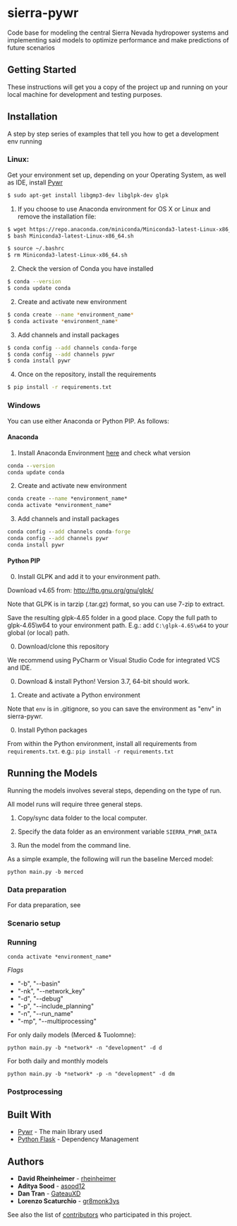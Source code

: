 # sierra-pywr

Code base for modeling the central Sierra Nevada hydropower systems and implementing said models to optimize performance and 
make predictions of future scenarios

## Getting Started

These instructions will get you a copy of the project up and running on your local machine for development and testing purposes.

## Installation

A step by step series of examples that tell you how to get a development env running

### Linux:

Get your environment set up, depending on your Operating System, as well as IDE, install 
[Pywr](https://pywr.github.io/pywr-docs/master/index.html)

```sh
$ sudo apt-get install libgmp3-dev libglpk-dev glpk
```

1. If you choose to use Anaconda environment for OS X or Linux and remove the installation file:

```sh
$ wget https://repo.anaconda.com/miniconda/Miniconda3-latest-Linux-x86_64.sh
$ bash Miniconda3-latest-Linux-x86_64.sh

$ source ~/.bashrc
$ rm Miniconda3-latest-Linux-x86_64.sh
```
2. Check the version of Conda you have installed
```sh
$ conda --version
$ conda update conda
```

2. Create and activate new environment

```sh
$ conda create --name *environment_name*
$ conda activate *environment_name*
```

3. Add channels and install packages

```sh
$ conda config --add channels conda-forge
$ conda config --add channels pywr
$ conda install pywr
```
4. Once on the repository, install the requirements
```sh
$ pip install -r requirements.txt
```

### Windows

You can use either Anaconda or Python PIP. As follows:

#### Anaconda 

1. Install Anaconda Environment [here](https://www.anaconda.com/distribution/#download-section) and check what version

```cmd
conda --version
conda update conda
```

2. Create and activate new environment

```cmd
conda create --name *environment_name*
conda activate *environment_name*
```

3. Add channels and install packages

```cmd
conda config --add channels conda-forge
conda config --add channels pywr
conda install pywr
```

#### Python PIP

0. Install GLPK and add it to your environment path. 

Download v4.65 from: http://ftp.gnu.org/gnu/glpk/

Note that GLPK is in tarzip (.tar.gz) format, so you can use 7-zip to extract.

Save the resulting glpk-4.65 folder in a good place. Copy the full path to glpk-4.65\w64 to your environment path.
E.g.: add `C:\glpk-4.65\w64` to your global (or local) path.

0. Download/clone this repository

We recommend using PyCharm or Visual Studio Code for integrated VCS and IDE.

0. Download & install Python!
Version 3.7, 64-bit should work.

0. Create and activate a Python environment

Note that `env` is in .gitignore, so you can save the environment as "env" in sierra-pywr.

0. Install Python packages

From within the Python environment, install all requirements from `requirements.txt`.
e.g.: `pip install -r requirements.txt` 

## Running the Models

Running the models involves several steps, depending on the type of run.

All model runs will require three general steps.

1. Copy/sync data folder to the local computer.

2. Specify the data folder as an environment variable `SIERRA_PYWR_DATA`

3. Run the model from the command line.

As a simple example, the following will run the baseline Merced model:

`python main.py -b merced`

### Data preparation
For data preparation, see 

### Scenario setup

### Running

```
conda activate *environment_name*
```

*Flags*

* "-b", "--basin"
* "-nk", "--network_key"
* "-d", "--debug"
* "-p", "--include_planning"
* "-n", "--run_name"
* "-mp", "--multiprocessing"

For only daily models (Merced & Tuolomne):

```
python main.py -b *network* -n "development" -d d
```
For both daily and monthly models

``` 
python main.py -b *network* -p -n "development" -d dm
```

### Postprocessing

## Built With

* [Pywr](https://pywr.github.io/pywr-docs/master/index.html) - The main library used
* [Python Flask](https://maven.apache.org/) - Dependency Management

## Authors

* **David Rheinheimer** - [rheinheimer](https://github.com/rheinheimer)
* **Aditya Sood** - [asood12](https://github.com/asood12)
* **Dan Tran** - [GateauXD](https://github.com/GateauXD)
* **Lorenzo Scaturchio** - [gr8monk3ys](https://github.com/gr8monk3ys)

See also the list of [contributors](https://github.com/vicelab/sierra-pywr/contributors) who participated in this project.
